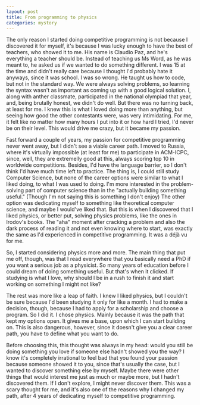 ```yaml
---
layout: post
title: From programming to physics
categories: mystory
---
```

The only reason I started doing competitive programming is not because I discovered it for myself, it's because I was lucky enough to have the best of teachers, who showed it to me. His name is Claudio Paz, and he's everything a teacher should be. Instead of teaching us Ms Word, as he was meant to, he asked us if we wanted to do something different. I was 15 at the time and didn't really care because I thought I'd probably hate it anyways, since it was school. I was so wrong. He taught us how to code, but not in the standard way. We were always solving problems, so learning the syntax wasn't as important as coming up with a good logical solution. I, along with anther classmate, participated in the national olympiad that year, and, being brutally honest, we didn't do well. But there was no turning back, at least for me. I knew this is what I loved doing more than anything, but seeing how good the other contestants were, was very intimidating. For me, it felt like no matter how many hours I put into it or how hard I tried, I'd never be on their level. This would drive  me crazy, but it became my passion.

Fast forward a couple of years, my passion for competitive programming never went away, but I didn't see a viable career path. I moved to Russia, where it's virtually impossible (at least for me) to participate in ACM-ICPC, since, well, they are extremelly good at this, always scoring top 10 in worldwide competitions. Besides, I'd have the language barrier, so I don't think I'd have much time left to practice. 
The thing is, I could still study Computer Science, but none of the career options were similar to what I liked doing, to what I was used to doing. I'm more interested in the problem-solving part of computer science than in the "actually building something useful." (Though I'm not saying this is something I don't enjoy) The other option was dedicating myself to something like theoretical computer science, and maybe I would've liked that. But this is when I discovered that I liked physics, or better put, solving physics problems, like the ones in Irodov's books. The "aha" moment after cracking a problem and also the dark process of reading it and not even knowing where to start, was exactly the same as I'd experienced in competitive programming. It was a déjà vu for me.

So, I started considering physics more and more. The main thing that put me off, though, was that I read everywhere that you basically need a PhD if you want a serious job as a physicist. So many years of education before I could dream of doing something useful. But that's when it clicked. If studying is what I love, why should I be in a rush to finish it and start working on something I might not like?

The rest was more like a leap of faith. I knew I liked physics, but I couldn't be sure because I'd been studying it only for like a month. I had to make a decision, though, because I had to apply for a scholarship and choose a program. So I did it. I chose physics. Mainly because it was the path that kept my options open. It gives me a base, upon which I can start building on. This is also dangerous, however, since it doesn't give you a clear career path, you have to define what you want to do.

Before choosing this, this thought was always in my head: would you still be doing something you love if someone else hadn't showed you the way? I know it's completely irrational to feel bad that you found your passion because someone showed it to you, since that's usually the case, but I wanted to discover something else by myself. Maybe there were other things that would interest me just as much or maybe more, but I hadn't discovered them. If I don't explore, I might never discover them. This was a scary thought for me, and it's also one of the reasons why I changed my path, after 4 years of dedicating myself to competitive programming.
